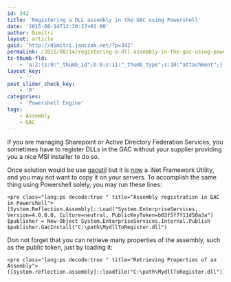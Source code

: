 ```yaml
---
id: 342
title: 'Registering a DLL assembly in the GAC using Powershell'
date: '2015-08-14T12:30:27+01:00'
author: Dimitri
layout: article
guid: 'http://dimitri.janczak.net/?p=342'
permalink: /2015/08/14/registering-a-dll-assembly-in-the-gac-using-powershell/
tc-thumb-fld:
    - 'a:2:{s:9:"_thumb_id";b:0;s:11:"_thumb_type";s:10:"attachment";}'
layout_key:
    - ''
post_slider_check_key:
    - '0'
categories:
    - 'Powershell Engine'
tags:
    - Assembly
    - GAC
---
```


If you are managing Sharepoint or Active Directory Federation Services, you sometimes have to register DLLs in the GAC without your supplier providing you a nice MSI installer to do so.

Once solution would be use [gacutil](https://msdn.microsoft.com/en-us/library/ex0ss12c%28v=vs.110%29.aspx) but it is [now](http://stackoverflow.com/questions/2182316/how-to-register-a-net-dll-in-gac) a .Net Framework Utility, and you may not want to copy it on your servers. To accomplish the same thing using Powershell solely, you may run these lines:

```
<pre class="lang:ps decode:true " title="Assembly registration in GAC in Powershell">[System.Reflection.Assembly]::Load("System.EnterpriseServices, Version=4.0.0.0, Culture=neutral, PublicKeyToken=b03f5f7f11d50a3a")
$publisher = New-Object System.EnterpriseServices.Internal.Publish
$publisher.GacInstall("C:\path\MydllToRegister.dll")
```

Don not forget that you can retrieve many properties of the assembly, such as the public token, just by loading it:

```
<pre class="lang:ps decode:true " title="Retrieving Properties of an Assembly">([system.reflection.assembly]::loadfile("C:\path\MydllToRegister.dll")).FullName
```